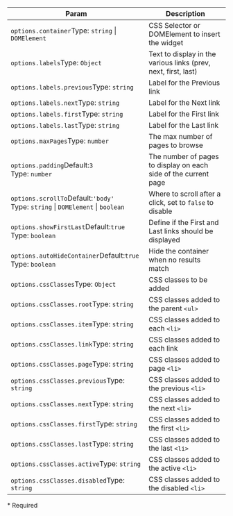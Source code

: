 | Param | Description |
| --- | --- |
| <span class='attr-required'>`options.container`</span><span class="attr-infos">Type: <code>string</code> &#124; <code>DOMElement</code></span> | CSS Selector or DOMElement to insert the widget |
| <span class='attr-optional'>`options.labels`</span><span class="attr-infos">Type: <code>Object</code></span> | Text to display in the various links (prev, next, first, last) |
| <span class='attr-optional'>`options.labels.previous`</span><span class="attr-infos">Type: <code>string</code></span> | Label for the Previous link |
| <span class='attr-optional'>`options.labels.next`</span><span class="attr-infos">Type: <code>string</code></span> | Label for the Next link |
| <span class='attr-optional'>`options.labels.first`</span><span class="attr-infos">Type: <code>string</code></span> | Label for the First link |
| <span class='attr-optional'>`options.labels.last`</span><span class="attr-infos">Type: <code>string</code></span> | Label for the Last link |
| <span class='attr-optional'>`options.maxPages`</span><span class="attr-infos">Type: <code>number</code></span> | The max number of pages to browse |
| <span class='attr-optional'>`options.padding`</span><span class="attr-infos">Default:<code class="attr-default">3</code><br />Type: <code>number</code></span> | The number of pages to display on each side of the current page |
| <span class='attr-optional'>`options.scrollTo`</span><span class="attr-infos">Default:<code class="attr-default">&#x27;body&#x27;</code><br />Type: <code>string</code> &#124; <code>DOMElement</code> &#124; <code>boolean</code></span> | Where to scroll after a click, set to `false` to disable |
| <span class='attr-optional'>`options.showFirstLast`</span><span class="attr-infos">Default:<code class="attr-default">true</code><br />Type: <code>boolean</code></span> | Define if the First and Last links should be displayed |
| <span class='attr-optional'>`options.autoHideContainer`</span><span class="attr-infos">Default:<code class="attr-default">true</code><br />Type: <code>boolean</code></span> | Hide the container when no results match |
| <span class='attr-optional'>`options.cssClasses`</span><span class="attr-infos">Type: <code>Object</code></span> | CSS classes to be added |
| <span class='attr-optional'>`options.cssClasses.root`</span><span class="attr-infos">Type: <code>string</code></span> | CSS classes added to the parent `<ul>` |
| <span class='attr-optional'>`options.cssClasses.item`</span><span class="attr-infos">Type: <code>string</code></span> | CSS classes added to each `<li>` |
| <span class='attr-optional'>`options.cssClasses.link`</span><span class="attr-infos">Type: <code>string</code></span> | CSS classes added to each link |
| <span class='attr-optional'>`options.cssClasses.page`</span><span class="attr-infos">Type: <code>string</code></span> | CSS classes added to page `<li>` |
| <span class='attr-optional'>`options.cssClasses.previous`</span><span class="attr-infos">Type: <code>string</code></span> | CSS classes added to the previous `<li>` |
| <span class='attr-optional'>`options.cssClasses.next`</span><span class="attr-infos">Type: <code>string</code></span> | CSS classes added to the next `<li>` |
| <span class='attr-optional'>`options.cssClasses.first`</span><span class="attr-infos">Type: <code>string</code></span> | CSS classes added to the first `<li>` |
| <span class='attr-optional'>`options.cssClasses.last`</span><span class="attr-infos">Type: <code>string</code></span> | CSS classes added to the last `<li>` |
| <span class='attr-optional'>`options.cssClasses.active`</span><span class="attr-infos">Type: <code>string</code></span> | CSS classes added to the active `<li>` |
| <span class='attr-optional'>`options.cssClasses.disabled`</span><span class="attr-infos">Type: <code>string</code></span> | CSS classes added to the disabled `<li>` |

<p class="attr-legend">* <span>Required</span></p>
